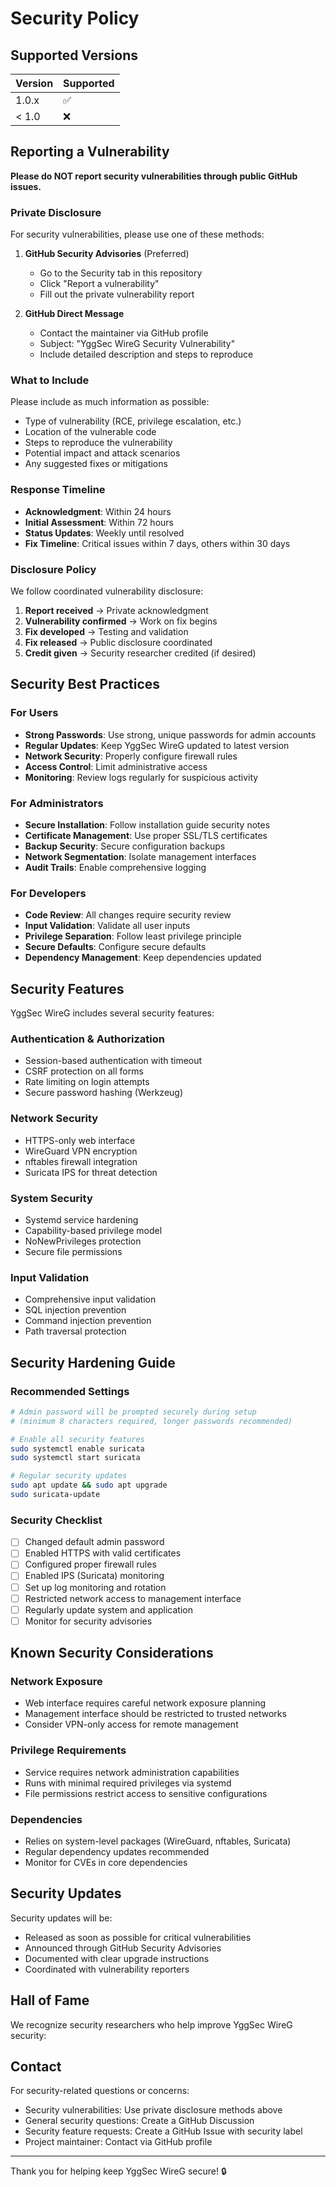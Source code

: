 # Security Policy

## Supported Versions

| Version | Supported          |
| ------- | ------------------ |
| 1.0.x   | :white_check_mark: |
| < 1.0   | :x:                |

## Reporting a Vulnerability

**Please do NOT report security vulnerabilities through public GitHub issues.**

### Private Disclosure

For security vulnerabilities, please use one of these methods:

1. **GitHub Security Advisories** (Preferred)
   - Go to the Security tab in this repository
   - Click "Report a vulnerability"
   - Fill out the private vulnerability report

2. **GitHub Direct Message**
   - Contact the maintainer via GitHub profile
   - Subject: "YggSec WireG Security Vulnerability"
   - Include detailed description and steps to reproduce

### What to Include

Please include as much information as possible:
- Type of vulnerability (RCE, privilege escalation, etc.)
- Location of the vulnerable code
- Steps to reproduce the vulnerability
- Potential impact and attack scenarios
- Any suggested fixes or mitigations

### Response Timeline

- **Acknowledgment**: Within 24 hours
- **Initial Assessment**: Within 72 hours  
- **Status Updates**: Weekly until resolved
- **Fix Timeline**: Critical issues within 7 days, others within 30 days

### Disclosure Policy

We follow coordinated vulnerability disclosure:

1. **Report received** → Private acknowledgment
2. **Vulnerability confirmed** → Work on fix begins
3. **Fix developed** → Testing and validation
4. **Fix released** → Public disclosure coordinated
5. **Credit given** → Security researcher credited (if desired)

## Security Best Practices

### For Users

- **Strong Passwords**: Use strong, unique passwords for admin accounts
- **Regular Updates**: Keep YggSec WireG updated to latest version
- **Network Security**: Properly configure firewall rules
- **Access Control**: Limit administrative access
- **Monitoring**: Review logs regularly for suspicious activity

### For Administrators

- **Secure Installation**: Follow installation guide security notes
- **Certificate Management**: Use proper SSL/TLS certificates
- **Backup Security**: Secure configuration backups
- **Network Segmentation**: Isolate management interfaces
- **Audit Trails**: Enable comprehensive logging

### For Developers

- **Code Review**: All changes require security review
- **Input Validation**: Validate all user inputs
- **Privilege Separation**: Follow least privilege principle
- **Secure Defaults**: Configure secure defaults
- **Dependency Management**: Keep dependencies updated

## Security Features

YggSec WireG includes several security features:

### Authentication & Authorization
- Session-based authentication with timeout
- CSRF protection on all forms
- Rate limiting on login attempts
- Secure password hashing (Werkzeug)

### Network Security
- HTTPS-only web interface
- WireGuard VPN encryption
- nftables firewall integration
- Suricata IPS for threat detection

### System Security
- Systemd service hardening
- Capability-based privilege model
- NoNewPrivileges protection
- Secure file permissions

### Input Validation
- Comprehensive input validation
- SQL injection prevention
- Command injection prevention
- Path traversal protection

## Security Hardening Guide

### Recommended Settings

```bash
# Admin password will be prompted securely during setup
# (minimum 8 characters required, longer passwords recommended)

# Enable all security features
sudo systemctl enable suricata
sudo systemctl start suricata

# Regular security updates
sudo apt update && sudo apt upgrade
sudo suricata-update
```

### Security Checklist

- [ ] Changed default admin password
- [ ] Enabled HTTPS with valid certificates
- [ ] Configured proper firewall rules
- [ ] Enabled IPS (Suricata) monitoring
- [ ] Set up log monitoring and rotation
- [ ] Restricted network access to management interface
- [ ] Regularly update system and application
- [ ] Monitor for security advisories

## Known Security Considerations

### Network Exposure
- Web interface requires careful network exposure planning
- Management interface should be restricted to trusted networks
- Consider VPN-only access for remote management

### Privilege Requirements
- Service requires network administration capabilities
- Runs with minimal required privileges via systemd
- File permissions restrict access to sensitive configurations

### Dependencies
- Relies on system-level packages (WireGuard, nftables, Suricata)
- Regular dependency updates recommended
- Monitor for CVEs in core dependencies

## Security Updates

Security updates will be:
- Released as soon as possible for critical vulnerabilities
- Announced through GitHub Security Advisories
- Documented with clear upgrade instructions
- Coordinated with vulnerability reporters

## Hall of Fame

We recognize security researchers who help improve YggSec WireG security:

<!-- Security researchers will be listed here -->

## Contact

For security-related questions or concerns:
- Security vulnerabilities: Use private disclosure methods above
- General security questions: Create a GitHub Discussion
- Security feature requests: Create a GitHub Issue with security label
- Project maintainer: Contact via GitHub profile

---

Thank you for helping keep YggSec WireG secure! 🔒